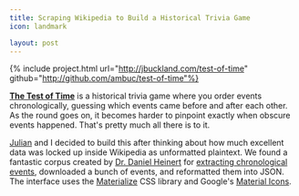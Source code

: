 ```yaml
---
title: Scraping Wikipedia to Build a Historical Trivia Game
icon: landmark

layout: post
---
```


{% include project.html 
   url="http://jbuckland.com/test-of-time" 
   github="http://github.com/ambuc/test-of-time"%}

<!-- [<img src="/images/lindenmayer_thumbnail.png">](/lindenmayer) -->

**[The Test of Time](http://jbuckland.com/test-of-time)** is a historical trivia
game where you order events chronologically, guessing which events came before
and after each other. As the round goes on, it becomes harder to pinpoint
exactly when obscure events happened. That's pretty much all there is to it.

[Julian](http://julianrosenblum.com) and I decided to build this after thinking
about how much excellent data was locked up inside Wikipedia as unformatted
plaintext. We found a fantastic corpus created by [Dr. Daniel
Heinert](http://www.gesis.org/das-institut/mitarbeiterverzeichnis) for
[extracting chronological events](http://vizgr.org/historical-events/),
downloaded a bunch of events, and reformatted them into JSON. The interface uses
the [Materialize](http://vizgr.org/historical-events/) CSS library and Google's
[Material Icons](www.google.com/design/icons/).

